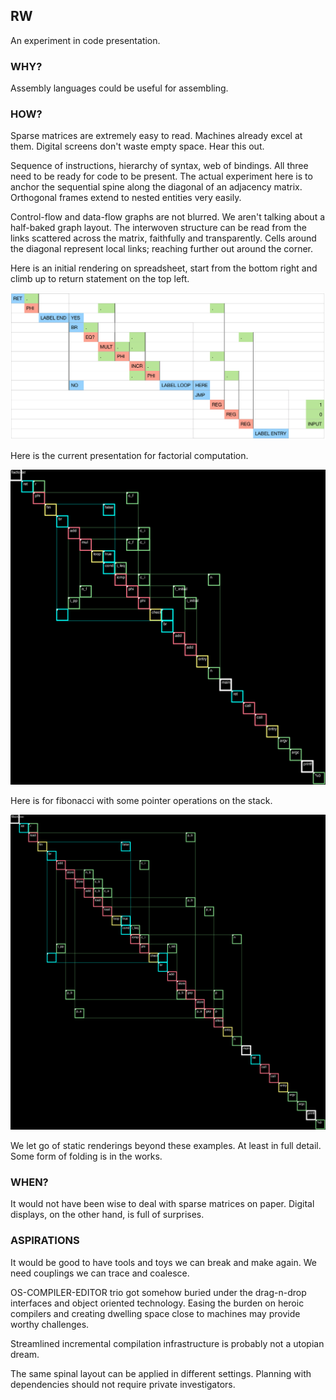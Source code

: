 ## RW

An experiment in code presentation.

### WHY?

Assembly languages could be useful for assembling.

### HOW?

Sparse matrices are extremely easy to read. Machines already excel at them. Digital screens don't
waste empty space. Hear this out.

Sequence of instructions, hierarchy of syntax, web of bindings. All three need to be ready
for code to be present. The actual experiment here is to anchor the sequential spine along the diagonal of an
adjacency matrix. Orthogonal frames extend to nested entities very easily.

Control-flow and data-flow graphs are not blurred. We aren't talking about a half-baked graph layout. The interwoven structure can be read from the links scattered across the matrix, faithfully and transparently.
Cells around the diagonal represent local links; reaching further out around the corner.

Here is an initial rendering on spreadsheet, start from the bottom right and climb up to return statement
on the top left.

![](images/FactorialRed.png)

Here is the current presentation for factorial computation.

![](images/factorial.png)

Here is for fibonacci with some pointer operations on the stack.

![](images/fib_on_stack.png)

We let go of static renderings beyond these examples. At least in full detail. Some
form of folding is in the works.

### WHEN?

It would not have been wise to deal with sparse matrices on paper. Digital displays, on the other hand, is full of surprises.

### ASPIRATIONS

It would be good to have tools and toys we can break and make again. We need couplings we can trace and coalesce.

OS-COMPILER-EDITOR trio got somehow buried under the drag-n-drop interfaces and object oriented technology.
Easing the burden on heroic compilers and creating dwelling space close to machines may provide worthy challenges.

Streamlined incremental compilation infrastructure is probably not a utopian dream.

The same spinal layout can be applied in different settings. Planning with dependencies should not require private investigators. 
